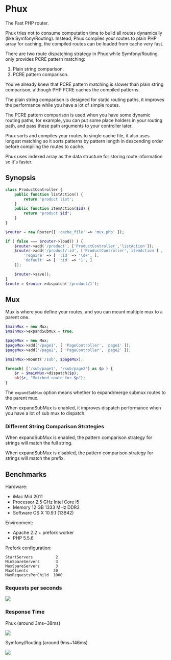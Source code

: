 Phux
=============
The Fast PHP router.


Phux tries not to consume computation time to build all routes dynamically (like Symfony/Routing). Instead,
Phux compiles your routes to plain PHP array for caching, the compiled routes can be loaded from cache very fast.

There are two route dispatching strategy in Phux while Symfony/Routing only
provides PCRE pattern matching:

1. Plain string comparison.
2. PCRE pattern comparison.

You've already knew that PCRE pattern matching is slower than plain string comparison, although PHP PCRE caches the compiled patterns.

The plain string comparison is designed for static routing paths, it
improves the performance while you have a lot of simple routes.

The PCRE pattern comparison is used when you have some dynamic routing paths,
for example, you can put some place holders in your routing path, and pass
these path arguments to your controller later.

Phux sorts and compiles your routes to single cache file, it also uses longest
matching so it sorts patterns by pattern length in descending order before compiling the
routes to cache.

Phux uses indexed array as the data structure for storing route information so it's faster.


Synopsis
------------

```php
class ProductController {
    public function listAction() {
        return 'product list';
    }
    public function itemAction($id) { 
        return "product $id";
    }
}

$router = new Router([ 'cache_file' => 'mux.php' ]);

if ( false === $router->load() ) {
    $router->add('/product', ['ProductController','listAction']);
    $router->add('/product/:id', ['ProductController','itemAction'] , [
        'require' => [ ':id' => '\d+', ],
        'default' => [ ':id' => '1', ]
    ]);

    $router->save();
}
$route = $router->dispatch('/product/1');
```

Mux
-----
Mux is where you define your routes, and you can mount multiple mux to a parent one.

```php
$mainMux = new Mux;
$mainMux->expandSubMux = true;

$pageMux = new Mux;
$pageMux->add('/page1', [ 'PageController', 'page1' ]);
$pageMux->add('/page2', [ 'PageController', 'page2' ]);

$mainMux->mount('/sub', $pageMux);

foreach( ['/sub/page1', '/sub/page2'] as $p ) {
    $r = $mainMux->dispatch($p);
    ok($r, "Matched route for $p");
}
```

The `expandSubMux` option means whether to expand/merge submux routes to the parent mux.

When expandSubMux is enabled, it improves dispatch performance when you
have a lot of sub mux to dispatch.

### Different String Comparison Strategies

When expandSubMux is enabled, the pattern comparison strategy for 
strings will match the full string.

When expandSubMux is disabled, the pattern comparison strategy for 
strings will match the prefix.


## Benchmarks

Hardware:

- iMac Mid 2011
- Processor  2.5 GHz Intel Core i5
- Memory  12 GB 1333 MHz DDR3
- Software  OS X 10.9.1 (13B42)

Environment:

- Apache 2.2 + prefork worker
- PHP 5.5.6

Prefork configuration:

    StartServers          2
    MinSpareServers       3
    MaxSpareServers       3
    MaxClients           30
    MaxRequestsPerChild  1000


### Requests per seconds

<img src="https://raw.github.com/c9s/Phux/master/benchmarks/reqs.png"/>

### Response Time

Phux (around 3ms~38ms)

<img src="https://raw.github.com/c9s/Phux/master/benchmarks/phux.png"/>

Symfony/Routing (around 9ms~146ms)

<img src="https://raw.github.com/c9s/Phux/master/benchmarks/symfony-routing.png"/>


